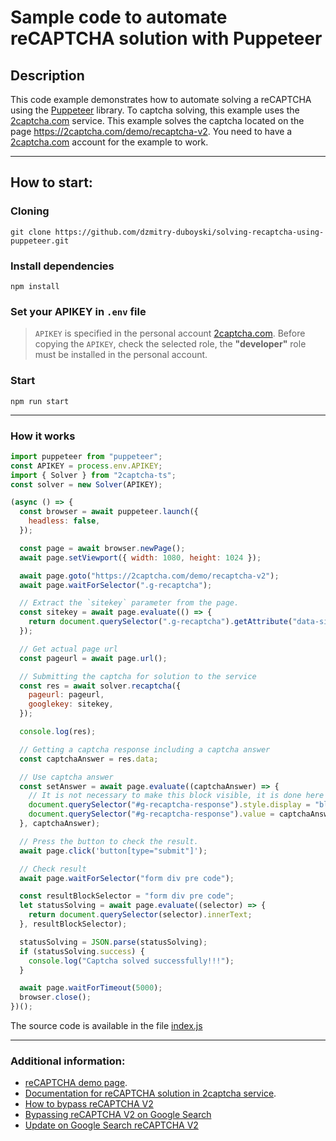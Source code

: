 # Sample code to automate reCAPTCHA solution with Puppeteer

## Description
This code example demonstrates how to automate solving a reCAPTCHA using the [Puppeteer](https://pptr.dev/) library. To captcha solving, this example uses the [2captcha.com](https://2captcha.com/?from=16653706) service. This example solves the captcha located on the page https://2captcha.com/demo/recaptcha-v2. You need to have a [2captcha.com](https://2captcha.com/?from=16653706) account for the example to work.

---

## How to start:
### Cloning
`git clone https://github.com/dzmitry-duboyski/solving-recaptcha-using-puppeteer.git`

### Install dependencies
`npm install`

### Set your APIKEY in `.env` file
> `APIKEY` is specified in the personal account [2captcha.com](https://2captcha.com/?from=16653706). Before copying the `APIKEY`, check the selected role, the **"developer"** role must be installed in the personal account.
### Start
`npm run start`

---
### How it works
```js
import puppeteer from "puppeteer";
const APIKEY = process.env.APIKEY;
import { Solver } from "2captcha-ts";
const solver = new Solver(APIKEY);

(async () => {
  const browser = await puppeteer.launch({
    headless: false,
  });

  const page = await browser.newPage();
  await page.setViewport({ width: 1080, height: 1024 });

  await page.goto("https://2captcha.com/demo/recaptcha-v2");
  await page.waitForSelector(".g-recaptcha");

  // Extract the `sitekey` parameter from the page.
  const sitekey = await page.evaluate(() => {
    return document.querySelector(".g-recaptcha").getAttribute("data-sitekey");
  });

  // Get actual page url
  const pageurl = await page.url();

  // Submitting the captcha for solution to the service
  const res = await solver.recaptcha({
    pageurl: pageurl,
    googlekey: sitekey,
  });

  console.log(res);

  // Getting a captcha response including a captcha answer
  const captchaAnswer = res.data;

  // Use captcha answer
  const setAnswer = await page.evaluate((captchaAnswer) => {
    // It is not necessary to make this block visible, it is done here for clarity.
    document.querySelector("#g-recaptcha-response").style.display = "block";
    document.querySelector("#g-recaptcha-response").value = captchaAnswer;
  }, captchaAnswer);

  // Press the button to check the result.
  await page.click('button[type="submit"]');

  // Check result
  await page.waitForSelector("form div pre code");

  const resultBlockSelector = "form div pre code";
  let statusSolving = await page.evaluate((selector) => {
    return document.querySelector(selector).innerText;
  }, resultBlockSelector);

  statusSolving = JSON.parse(statusSolving);
  if (statusSolving.success) {
    console.log("Captcha solved successfully!!!");
  }

  await page.waitForTimeout(5000);
  browser.close();
})();
```

The source code is available in the file [index.js](/index.js) 

---

### Additional information:
- [reCAPTCHA demo page](https://2captcha.com/demo/recaptcha-v2?from=16653706).
- [Documentation for reCAPTCHA solution in 2captcha service](https://2captcha.com/2captcha-api#solving_recaptchav2_new?from=16653706).
- [How to bypass reCAPTCHA V2](https://2captcha.com/p/recaptcha_v2/?from=16653706)
- [Bypassing reCAPTCHA V2 on Google Search](https://2captcha.com/blog/bypassing-recaptcha-v2-on-google-search?from=16653706)
- [Update on Google Search reCAPTCHA V2](https://2captcha.com/blog/google-sepr-recaptcha-june-2022?from=16653706)
